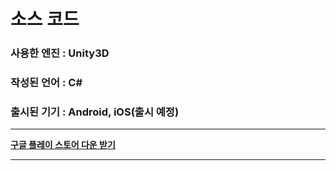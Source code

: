 # 소스 코드
### 사용한 엔진 : Unity3D
### 작성된 언어 : C#
### 출시된 기기 : Android, iOS(출시 예정)
-------------
**[구글 플레이 스토어 다운 받기](https://play.google.com/store/apps/details?id=com.unity3d.toucharcade)**

-------------
